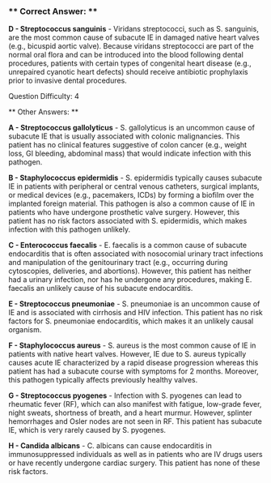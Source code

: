 ### ** Correct Answer: **

**D - Streptococcus sanguinis** - Viridans streptococci, such as S. sanguinis, are the most common cause of subacute IE in damaged native heart valves (e.g., bicuspid aortic valve). Because viridans streptococci are part of the normal oral flora and can be introduced into the blood following dental procedures, patients with certain types of congenital heart disease (e.g., unrepaired cyanotic heart defects) should receive antibiotic prophylaxis prior to invasive dental procedures.

Question Difficulty: 4

** Other Answers: **

**A - Streptococcus gallolyticus** - S. gallolyticus is an uncommon cause of subacute IE that is usually associated with colonic malignancies. This patient has no clinical features suggestive of colon cancer (e.g., weight loss, GI bleeding, abdominal mass) that would indicate infection with this pathogen.

**B - Staphylococcus epidermidis** - S. epidermidis typically causes subacute IE in patients with peripheral or central venous catheters, surgical implants, or medical devices (e.g., pacemakers, ICDs) by forming a biofilm over the implanted foreign material. This pathogen is also a common cause of IE in patients who have undergone prosthetic valve surgery. However, this patient has no risk factors associated with S. epidermidis, which makes infection with this pathogen unlikely.

**C - Enterococcus faecalis** - E. faecalis is a common cause of subacute endocarditis that is often associated with nosocomial urinary tract infections and manipulation of the genitourinary tract (e.g., occurring during cytoscopies, deliveries, and abortions). However, this patient has neither had a urinary infection, nor has he undergone any procedures, making E. faecalis an unlikely cause of his subacute endocarditis.

**E - Streptococcus pneumoniae** - S. pneumoniae is an uncommon cause of IE and is associated with cirrhosis and HIV infection. This patient has no risk factors for S. pneumoniae endocarditis, which makes it an unlikely causal organism.

**F - Staphylococcus aureus** - S. aureus is the most common cause of IE in patients with native heart valves. However, IE due to S. aureus typically causes acute IE characterized by a rapid disease progression whereas this patient has had a subacute course with symptoms for 2 months. Moreover, this pathogen typically affects previously healthy valves.

**G - Streptococcus pyogenes** - Infection with S. pyogenes can lead to rheumatic fever (RF), which can also manifest with fatigue, low-grade fever, night sweats, shortness of breath, and a heart murmur. However, splinter hemorrhages and Osler nodes are not seen in RF. This patient has subacute IE, which is very rarely caused by S. pyogenes.

**H - Candida albicans** - C. albicans can cause endocarditis in immunosuppressed individuals as well as in patients who are IV drugs users or have recently undergone cardiac surgery. This patient has none of these risk factors.

